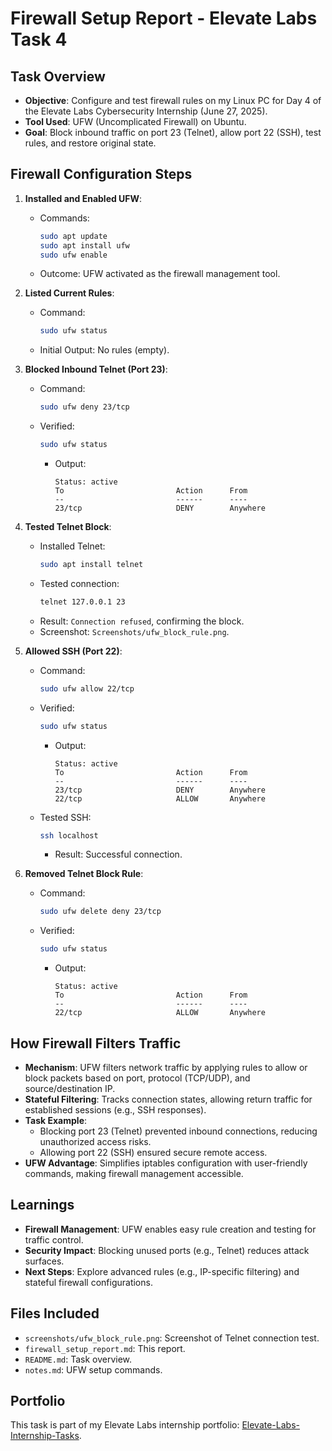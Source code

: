# Firewall Setup Report - Elevate Labs Task 4

## Task Overview
- **Objective**: Configure and test firewall rules on my Linux PC for Day 4 of the Elevate Labs Cybersecurity Internship (June 27, 2025).
- **Tool Used**: UFW (Uncomplicated Firewall) on Ubuntu.
- **Goal**: Block inbound traffic on port 23 (Telnet), allow port 22 (SSH), test rules, and restore original state.

## Firewall Configuration Steps

1. **Installed and Enabled UFW**:
   - Commands:
     ```bash
     sudo apt update
     sudo apt install ufw
     sudo ufw enable
     ```
   - Outcome: UFW activated as the firewall management tool.

2. **Listed Current Rules**:
   - Command:
     ```bash
     sudo ufw status
     ```
   - Initial Output: No rules (empty).

3. **Blocked Inbound Telnet (Port 23)**:
   - Command:
     ```bash
     sudo ufw deny 23/tcp
     ```
   - Verified:
     ```bash
     sudo ufw status
     ```
     - Output:
       ```
       Status: active
       To                         Action      From
       --                         ------      ----
       23/tcp                     DENY        Anywhere
       ```

4. **Tested Telnet Block**:
   - Installed Telnet:
     ```bash
     sudo apt install telnet
     ```
   - Tested connection:
     ```bash
     telnet 127.0.0.1 23
     ```
   - Result: `Connection refused`, confirming the block.
   - Screenshot: `Screenshots/ufw_block_rule.png`.

5. **Allowed SSH (Port 22)**:
   - Command:
     ```bash
     sudo ufw allow 22/tcp
     ```
   - Verified:
     ```bash
     sudo ufw status
     ```
     - Output:
       ```
       Status: active
       To                         Action      From
       --                         ------      ----
       23/tcp                     DENY        Anywhere
       22/tcp                     ALLOW       Anywhere
       ```
   - Tested SSH:
     ```bash
     ssh localhost
     ```
     - Result: Successful connection.

6. **Removed Telnet Block Rule**:
   - Command:
     ```bash
     sudo ufw delete deny 23/tcp
     ```
   - Verified:
     ```bash
     sudo ufw status
     ```
     - Output:
       ```
       Status: active
       To                         Action      From
       --                         ------      ----
       22/tcp                     ALLOW       Anywhere
       ```

## How Firewall Filters Traffic
- **Mechanism**: UFW filters network traffic by applying rules to allow or block packets based on port, protocol (TCP/UDP), and source/destination IP.
- **Stateful Filtering**: Tracks connection states, allowing return traffic for established sessions (e.g., SSH responses).
- **Task Example**:
  - Blocking port 23 (Telnet) prevented inbound connections, reducing unauthorized access risks.
  - Allowing port 22 (SSH) ensured secure remote access.
- **UFW Advantage**: Simplifies iptables configuration with user-friendly commands, making firewall management accessible.

## Learnings
- **Firewall Management**: UFW enables easy rule creation and testing for traffic control.
- **Security Impact**: Blocking unused ports (e.g., Telnet) reduces attack surfaces.
- **Next Steps**: Explore advanced rules (e.g., IP-specific filtering) and stateful firewall configurations.

## Files Included
- `screenshots/ufw_block_rule.png`: Screenshot of Telnet connection test.
- `firewall_setup_report.md`: This report.
- `README.md`: Task overview.
- `notes.md`: UFW setup commands.

## Portfolio
This task is part of my Elevate Labs internship portfolio: [Elevate-Labs-Internship-Tasks](https://github.com/Nucl3arAt0m/Elevate-Labs-Internship-Tasks).
